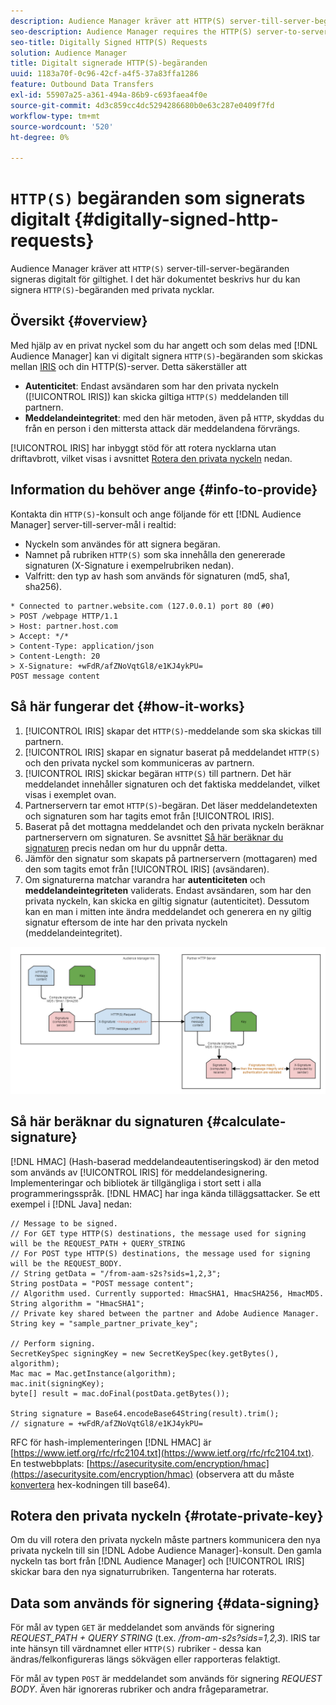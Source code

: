 ```yaml
---
description: Audience Manager kräver att HTTP(S) server-till-server-begäranden signeras digitalt för giltighet. I det här dokumentet beskrivs hur du kan signera HTTP-begäranden med privata nycklar.
seo-description: Audience Manager requires the HTTP(S) server-to-server requests to be digitally signed for validity. This document describes how you can sign HTTP(S) requests with private keys.
seo-title: Digitally Signed HTTP(S) Requests
solution: Audience Manager
title: Digitalt signerade HTTP(S)-begäranden
uuid: 1183a70f-0c96-42cf-a4f5-37a83ffa1286
feature: Outbound Data Transfers
exl-id: 55907a25-a361-494a-86b9-c693faea4f0e
source-git-commit: 4d3c859cc4dc5294286680b0e63c287e0409f7fd
workflow-type: tm+mt
source-wordcount: '520'
ht-degree: 0%

---
```


# `HTTP(S)` begäranden som signerats digitalt {#digitally-signed-http-requests}

Audience Manager kräver att `HTTP(S)` server-till-server-begäranden signeras digitalt för giltighet. I det här dokumentet beskrivs hur du kan signera `HTTP(S)`-begäranden med privata nycklar.

## Översikt {#overview}

<!-- digitally_signed_http_requests.xml -->

Med hjälp av en privat nyckel som du har angett och som delas med [!DNL Audience Manager] kan vi digitalt signera `HTTP(S)`-begäranden som skickas mellan [IRIS](../../../reference/system-components/components-data-action.md#iris) och din HTTP(S)-server. Detta säkerställer att

* **Autenticitet**: Endast avsändaren som har den privata nyckeln ([!UICONTROL IRIS]) kan skicka giltiga `HTTP(S)` meddelanden till partnern.
* **Meddelandeintegritet**: med den här metoden, även på `HTTP`, skyddas du från en person i den mittersta attack där meddelandena förvrängs.

[!UICONTROL IRIS] har inbyggt stöd för att rotera nycklarna utan driftavbrott, vilket visas i avsnittet [Rotera den privata nyckeln](../../../integration/receiving-audience-data/real-time-outbound-transfers/digitally-signed-http-requests.md#rotate-private-key) nedan.

## Information du behöver ange {#info-to-provide}

Kontakta din `HTTP(S)`-konsult och ange följande för ett [!DNL Audience Manager] server-till-server-mål i realtid:

* Nyckeln som användes för att signera begäran.
* Namnet på rubriken `HTTP(S)` som ska innehålla den genererade signaturen (X-Signature i exempelrubriken nedan).
* Valfritt: den typ av hash som används för signaturen (md5, sha1, sha256).

```
* Connected to partner.website.com (127.0.0.1) port 80 (#0)
> POST /webpage HTTP/1.1
> Host: partner.host.com
> Accept: */*
> Content-Type: application/json
> Content-Length: 20
> X-Signature: +wFdR/afZNoVqtGl8/e1KJ4ykPU=
POST message content
```

## Så här fungerar det {#how-it-works}

1. [!UICONTROL IRIS] skapar det `HTTP(S)`-meddelande som ska skickas till partnern.
1. [!UICONTROL IRIS] skapar en signatur baserat på meddelandet `HTTP(S)` och den privata nyckel som kommuniceras av partnern.
1. [!UICONTROL IRIS] skickar begäran `HTTP(S)` till partnern. Det här meddelandet innehåller signaturen och det faktiska meddelandet, vilket visas i exemplet ovan.
1. Partnerservern tar emot `HTTP(S)`-begäran. Det läser meddelandetexten och signaturen som har tagits emot från [!UICONTROL IRIS].
1. Baserat på det mottagna meddelandet och den privata nyckeln beräknar partnerservern om signaturen. Se avsnittet [Så här beräknar du signaturen](../../../integration/receiving-audience-data/real-time-outbound-transfers/digitally-signed-http-requests.md#calculate-signature) precis nedan om hur du uppnår detta.
1. Jämför den signatur som skapats på partnerservern (mottagaren) med den som tagits emot från [!UICONTROL IRIS] (avsändaren).
1. Om signaturerna matchar varandra har **autenticiteten** och **meddelandeintegriteten** validerats. Endast avsändaren, som har den privata nyckeln, kan skicka en giltig signatur (autenticitet). Dessutom kan en man i mitten inte ändra meddelandet och generera en ny giltig signatur eftersom de inte har den privata nyckeln (meddelandeintegritet).

![](assets/iris-digitally-sign-http-request.png)

## Så här beräknar du signaturen {#calculate-signature}

[!DNL HMAC] (Hash-baserad meddelandeautentiseringskod) är den metod som används av [!UICONTROL IRIS] för meddelandesignering. Implementeringar och bibliotek är tillgängliga i stort sett i alla programmeringsspråk. [!DNL HMAC] har inga kända tilläggsattacker. Se ett exempel i [!DNL Java] nedan:

```
// Message to be signed.
// For GET type HTTP(S) destinations, the message used for signing will be the REQUEST_PATH + QUERY_STRING
// For POST type HTTP(S) destinations, the message used for signing will be the REQUEST_BODY.
// String getData = "/from-aam-s2s?sids=1,2,3";
String postData = "POST message content";
// Algorithm used. Currently supported: HmacSHA1, HmacSHA256, HmacMD5.
String algorithm = "HmacSHA1";
// Private key shared between the partner and Adobe Audience Manager.
String key = "sample_partner_private_key";
  
// Perform signing.
SecretKeySpec signingKey = new SecretKeySpec(key.getBytes(), algorithm);
Mac mac = Mac.getInstance(algorithm);
mac.init(signingKey);
byte[] result = mac.doFinal(postData.getBytes());
  
String signature = Base64.encodeBase64String(result).trim(); 
// signature = +wFdR/afZNoVqtGl8/e1KJ4ykPU=
```

RFC för hash-implementeringen [!DNL HMAC] är [https://www.ietf.org/rfc/rfc2104.txt](https://www.ietf.org/rfc/rfc2104.txt). En testwebbplats: [https://asecuritysite.com/encryption/hmac](https://asecuritysite.com/encryption/hmac) (observera att du måste [konvertera](https://tomeko.net/online_tools/hex_to_base64.php?lang=en) hex-kodningen till base64).

## Rotera den privata nyckeln {#rotate-private-key}

Om du vill rotera den privata nyckeln måste partners kommunicera den nya privata nyckeln till sin [!DNL Adobe Audience Manager]-konsult. Den gamla nyckeln tas bort från [!DNL Audience Manager] och [!UICONTROL IRIS] skickar bara den nya signaturrubriken. Tangenterna har roterats.

## Data som används för signering {#data-signing}

För mål av typen `GET` är meddelandet som används för signering *REQUEST_PATH + QUERY STRING* (t.ex. */from-am-s2s?sids=1,2,3*). IRIS tar inte hänsyn till värdnamnet eller `HTTP(S)` rubriker - dessa kan ändras/felkonfigureras längs sökvägen eller rapporteras felaktigt.

För mål av typen `POST` är meddelandet som används för signering *REQUEST BODY*. Även här ignoreras rubriker och andra frågeparametrar.
